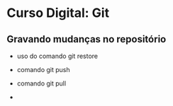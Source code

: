 # Curso Digital: Git

## Gravando mudanças no repositório

* uso do comando git restore 

* comando git push

* comando git pull
* 
